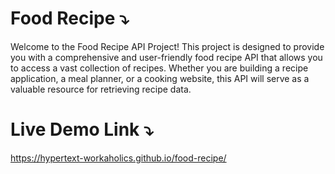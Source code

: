 # Food Recipe ⤵️
 Welcome to the Food Recipe API Project! This project is designed to provide you with a comprehensive and user-friendly food recipe API that allows you to access a vast collection of recipes. Whether you are building a recipe application, a meal planner, or a cooking website, this API will serve as a valuable resource for retrieving recipe data.
# Live Demo Link ⤵️
https://hypertext-workaholics.github.io/food-recipe/
